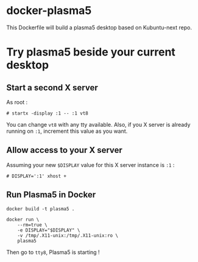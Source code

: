 # docker-plasma5

This Dockerfile will build a plasma5 desktop based on Kubuntu-next repo.

# Try plasma5 beside your current desktop

## Start a second X server

As root :

    # startx -display :1 -- :1 vt8

You can change `vt8` with any tty available.
Also, if you X server is already running on `:1`, increment this value as you want.

## Allow access to your X server

Assuming your new `$DISPLAY` value for this X server instance is `:1` :

    # DISPLAY=':1' xhost +

## Run Plasma5 in Docker

    docker build -t plasma5 .

    docker run \
        --rm=true \
        -e DISPLAY="$DISPLAY" \
        -v /tmp/.X11-unix:/tmp/.X11-unix:ro \
        plasma5

Then go to `tty8`, Plasma5 is starting !
